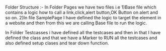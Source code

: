 Folder Structure :-
In Folder Pages we have two files i.e 1)Base file which contains a logic how to call a link,click,alert button,OK Button on alert and so on.
2)In file SamplePage I have defined the logic to target the element in a website and then from this we are calling Base file to run the logic.

In Folder Testcasses i have defined all the testcases and then in that I have defined the class and that we have a Marker to RUN all the testcases and also defined setup clases and tear down function.
